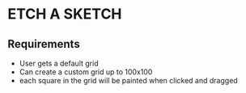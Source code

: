 # ETCH A SKETCH

## Requirements

- User gets a default grid
- Can create a custom grid up to 100x100
- each square in the grid will be painted when clicked and dragged
